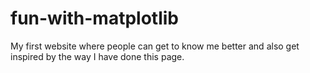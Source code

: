 # fun-with-matplotlib

My first website where people can get to know me better and also get inspired by the way I have done this page.
